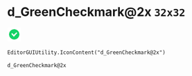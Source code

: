 # d_GreenCheckmark@2x `32x32`
<img src="/img/d_GreenCheckmark@2x.png" width=32 height=32>

``` CSharp
EditorGUIUtility.IconContent("d_GreenCheckmark@2x")
```
```
d_GreenCheckmark@2x
```
